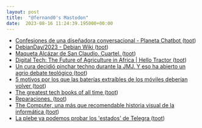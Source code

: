 ```yaml
---
layout: post
title:  "@fernand0's Mastodon"
date:  2023-08-16 11:24:39.195000+00:00
---
```

*  [Confesiones de una diseñadora conversacional - Planeta Chatbot ](https://planetachatbot.com/confesiones-de-disenadora-conversacional) ([toot](https://mastodon.social/@fernand0/110899041350008424))
*  [DebianDay/2023 - Debian Wiki   ](https://wiki.debian.org/DebianDay/2023) ([toot](https://mastodon.social/@fernand0/110898847333906584))
*  [Maqueta Alcázar de San Claudio. Cuartel. ](https://www.flickr.com/photos/fernand0/53095204663) ([toot](https://mastodon.social/@fernand0/110898838883966539))
*  [Digital Tech: The Future of Agriculture in Africa \| Hello Tractor ](https://hellotractor.com/digital-tech-the-future-of-agriculture-in-africa) ([toot](https://mastodon.social/@fernand0/110898661850468819))
*  [Un cura decidió pinchar techno durante la JMJ. Y eso ha abierto un agrio debate teológico ](https://www.xataka.com/magnet/cura-decidio-pinchar-techno-durante-jmj-eso-ha-abierto-agrio-debate-teologic) ([toot](https://mastodon.social/@fernand0/110898423211409954))
*  [5 motivos por los que las baterías extraíbles de los móviles deberían volver ](https://wwwhatsnew.com/2023/07/31/5-motivos-por-los-que-las-baterias-extraibles-de-los-moviles-deberian-volver) ([toot](https://mastodon.social/@fernand0/110898197991161861))
*  [The greatest tech books of all time ](https://www.theverge.com/c/23771068/best-tech-books-nonfiction-recommendation) ([toot](https://mastodon.social/@fernand0/110894826944198918))
*  [Reparaciones. ](https://avecesunafoto.wordpress.com/2023/08/15/reparaciones) ([toot](https://mastodon.social/@fernand0/110894806603445023))
*  [The Computer, una más que recomendable historia visual de la informática ](https://www.microsiervos.com/archivo/libros/the-computer-taschen-historia-visual-informatica.htm) ([toot](https://mastodon.social/@fernand0/110894636963414704))
*  [La plebe ya podemos probar los &#39;estados&#39; de Telegra ](https://mastodon.social/@fernand0/110894618981783642) ([toot](https://mastodon.social/@fernand0/110894618981783642))

